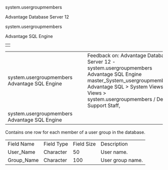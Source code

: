 system.usergroupmembers




Advantage Database Server 12  

system.usergroupmembers

Advantage SQL Engine

|  |
| --- |
|  |

|  |  |  |  |  |
| --- | --- | --- | --- | --- |
| system.usergroupmembers  Advantage SQL Engine |  |  | Feedback on: Advantage Database Server 12 - system.usergroupmembers Advantage SQL Engine master\_System\_usergroupmembers Advantage SQL > System Views > Views > system.usergroupmembers / Dear Support Staff, |  |
| system.usergroupmembers  Advantage SQL Engine |  |  |  |  |

Contains one row for each member of a user group in the database.

|  |  |  |  |
| --- | --- | --- | --- |
| Field Name | Field Type | Field Size | Description |
| User\_Name | Character | 50 | User name. |
| Group\_Name | Character | 100 | User group name. |